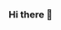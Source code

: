 ### Hi there 👋

<!--
**berkeJr/berkeJr** is a ✨ _special_ ✨ repository because its `README.md` (this file) appears on your GitHub profile.

<h1 align="center">Hi, I'm Berke <img src="https://media.giphy.com/media/hvRJCLFzcasrR4ia7z/giphy.gif" width="25px"></h1>

<h3 align="center">Full-Stack Developer</h3>

<p align="center">
  <a href="https://twitter.com/sayinberkesayin" style="margin:0 10px">
    <img alt="Berke Sayın's Twitter" width="22px" src="https://raw.githubusercontent.com/peterthehan/peterthehan/master/assets/twitter.svg" />
  </a>&nbsp;
  <a href="linkedin.com/in/berke-sayın-60bb9b1b5" style="margin:0 10px">
    <img alt="Berke Sayın's Linkedin" width="22px" src="https://raw.githubusercontent.com/peterthehan/peterthehan/master/assets/linkedin.svg" />
  </a>&nbsp;
  <a href="mailto:sayinberkesayin@gmail.com" style="margin:0 10px">
    <img alt="Berke Sayın's Gmail" width="30px" src="https://raw.githubusercontent.com/jzsfkzm/color-icons-for-gmail/master/resources/Gmail-Icon.png" />
  </a>

  <a href="https://medium.com/@sayinberkesayin" style="margin:0 10px">
    <img alt="Berke Sayın's Gmail" width="30px" src="https://upload.wikimedia.org/wikipedia/commons/thumb/e/ec/Medium_logo_Monogram.svg/768px-Medium_logo_Monogram.svg.png" />
  </a>
</p>

<p align="center">I’m an avid and eager student of Computer Science and practitioner of Software Development. I'm improving myself on JavaScript technologies, PHP and .Net software systems development process. I am very excited and eager to upgrade my skills in both front-end and back-end programming by continually learning and enhancing my skills, and making continuous progress in dynamic work contexts.</p>

<h3 align="center">Technologies</h3>

<p align="center">
<img src="https://raw.githubusercontent.com/rahul-jha98/github_readme_icons/main/language_and_tools/square/html/html.svg" alt="html" height="42px"/>
<img src="https://raw.githubusercontent.com/rahul-jha98/github_readme_icons/main/language_and_tools/square/css/css.svg" alt="css" height="42px"/>
<img src="https://raw.githubusercontent.com/rahul-jha98/github_readme_icons/main/language_and_tools/square/javascript/javascript.svg" alt="javascript" height="42px"/>
<img src="https://raw.githubusercontent.com/rahul-jha98/github_readme_icons/main/language_and_tools/square/sass/sass.svg" alt="sass" height="42px"/>
<img src="https://raw.githubusercontent.com/rahul-jha98/github_readme_icons/main/language_and_tools/square/git-scm/git-scm.svg" alt="git-scm" height="42px"/>

</p>

<h3 align="center">Statistics</h3>

<p align="center">
    <img align="center" src="https://github-readme-stats.vercel.app/api?username=berkeJr&show_icons=true">
</p>

<p align="center"> <img src="https://komarev.com/ghpvc/?username=berkeJr&color=blueviolet" alt="berkeJr" /> </p>

Here are some ideas to get you started:

- 🔭 I’m currently working on Javascript technologies.
- 🌱 I’m currently learning front-end and back-end web development process.
- 📫 Feel free to contact me on any subject via e-mail or twitter.

-->
